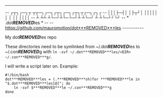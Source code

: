 ------------------------------------------------------
-- ┌┬┐┌─┐┬ ┬┬─┐┌─┐┌┬┐┌─┐┌┬┐┬┌─┐┌┐┌
-- │││├─┤│ │├┬┘│ │││││ │ │ ││ ││││
-- ┴ ┴┴ ┴└─┘┴└─└─┘┴ ┴└─┘ ┴ ┴└─┘┘└┘
-- * .dot***REMOVED***les * --
-- https://github.com/mauromotion/dot***REMOVED***les -----------

My dot***REMOVED***les repo

These directories need to be symlinked from ~/.dot***REMOVED***les to ~/.con***REMOVED***g with `ln -svf ~/.dot***REMOVED***les/<DIR> ~/.con***REMOVED***g/`.

I will write a script later on. Example:

```
#!/bin/bash
dot***REMOVED***les = (.***REMOVED***sh)for ***REMOVED***le in "$.dot***REMOVED***les[@]"; do
    ln -svf $***REMOVED***le ~/.con***REMOVED***g
done
```
